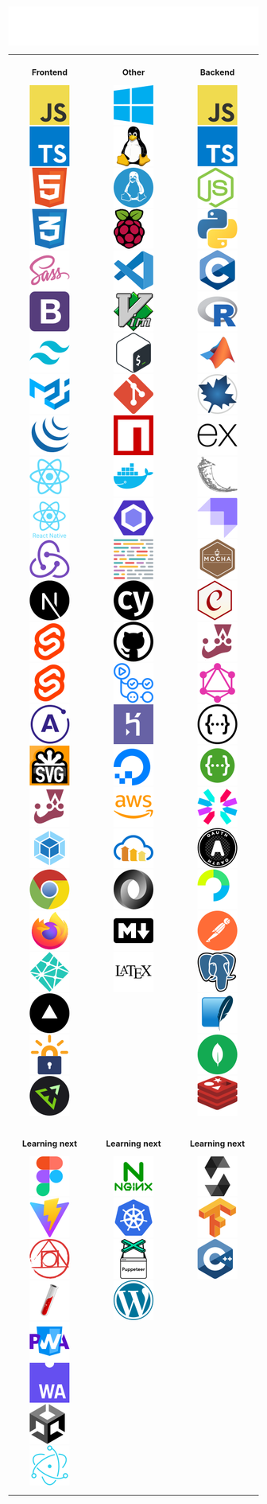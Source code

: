 <div align="center">
<img src="images/Banner.svg" alt="Technologies and tools banner"/>
</div>

<table><tr><td valign="top" width="33%" align="center">

### Frontend

<a href="https://developer.mozilla.org/en-US/docs/Web/JavaScript"><img src="images/JavaScript.svg" title="JavaScript"></a>
<a href="https://www.typescriptlang.org/"><img src="images/TypeScript.svg" title="TypeScript"></a>
<a href="https://developer.mozilla.org/en-US/docs/Web/HTML"><img src="images/HTML.svg" title="HTML"></a>
<a href="https://developer.mozilla.org/en-US/docs/Web/CSS"><img src="images/CSS.svg" title="CSS"></a>
<a href="https://sass-lang.com/"><img src="images/Sass.svg" title="Sass"></a>
<a href="https://getbootstrap.com/"><img src="images/Bootstrap.svg" title="Bootstrap"></a>
<a href="https://tailwindcss.com/"><img src="images/Tailwind-CSS.svg" title="Tailwind CSS"></a>
<a href="https://mui.com/"><img src="images/Material-UI.svg" title="Material UI"></a>
<a href="https://jquery.com/"><img src="images/jQuery.svg" title="jQuery"></a>
<a href="https://reactjs.org/"><img src="images/React.svg" title="React"></a>
<a href="https://reactnative.dev/"><img src="images/React-Native.svg" title="React Native"></a>
<a href="https://redux.js.org/"><img src="images/Redux.svg" title="Redux"></a>
<a href="https://nextjs.org/"><img src="images/Next-js.svg" title="Next.js"></a>
<a href="https://svelte.dev/"><img src="images/Svelte.svg" title="Svelte"></a>
<a href="https://kit.svelte.dev/"><img src="images/SvelteKit.svg" title="SvelteKit"></a>
<a href="https://www.apollographql.com/"><img src="images/Apollo-GraphQL.svg" title="Apollo GraphQL"></a>
<a href="https://developer.mozilla.org/en-US/docs/Web/SVG"><img src="images/SVG.svg" title="SVG"></a>
<a href="https://jestjs.io/"><img src="images/Jest.svg" title="Jest"></a>
<a href="https://webpack.js.org/"><img src="images/Webpack.svg" title="Webpack"></a>
<a href="https://developer.chrome.com/docs/devtools/"><img src="images/Chrome.svg" title="Chrome developer tools"></a>
<a href="https://firefox-source-docs.mozilla.org/devtools-user/index.html"><img src="images/Firefox.svg" title="Firefox developer tools"></a>
<a href="https://www.netlify.com/"><img src="images/Netlify.svg" title="Netlify"></a>
<a href="https://vercel.com/"><img src="images/Vercel.svg" title="Vercel"></a>
<a href="https://letsencrypt.org/"><img src="images/Lets-Encrypt.svg" title="Let's Encrypt"></a>
<a href="https://emmet.io/"><img src="images/Emmet.svg" title="Emmet"></a>

</td><td valign="top" width="34%" align="center">

### Other

<a href="https://en.wikipedia.org/wiki/Microsoft_Windows"><img src="images/Windows.svg" title="Windows"></a>
<a href="https://www.linux.org/"><img src="images/Linux.svg" title="Linux"></a>
<a href="https://docs.microsoft.com/en-us/windows/wsl/"><img src="images/WSL.svg" title="Windows Subsystem for Linux (WSL)"></a>
<a href="https://www.raspbian.org/"><img src="images/Raspbian.svg" title="Raspbian"></a>
<a href="https://code.visualstudio.com/"><img src="images/Visual-Studio-Code.svg" title="Visual Studio Code"></a>
<a href="https://marketplace.visualstudio.com/items?itemName=vscodevim.vim"><img src="images/Vim.svg" title="Vim"></a>
<a href="https://en.wikipedia.org/wiki/Bash_(Unix_shell)"><img src="images/Bash.svg" title="Bash"></a>
<a href="https://git-scm.com/"><img src="images/Git.svg" title="Git"></a>
<a href="https://www.npmjs.com/"><img src="images/NPM.svg" title="NPM"></a>
<a href="https://www.docker.com/"><img src="images/Docker.svg" title="Docker"></a>
<a href="https://eslint.org/"><img src="images/ESLint.svg" title="ESLint"></a>
<a href="https://prettier.io/"><img src="images/Prettier.svg" title="Prettier"></a>
<a href="https://www.cypress.io/"><img src="images/Cypress.svg" title="Cypress"></a>
<a href="https://github.com/"><img src="images/GitHub.svg" title="GitHub"></a>
<a href="https://github.com/features/actions"><img src="images/Github-Actions.svg" title="GitHub Actions"></a>
<a href="https://www.heroku.com"><img src="images/Heroku.svg" title="Heroku"></a>
<a href="https://www.digitalocean.com/"><img src="images/DigitalOcean.svg" title="Digital Ocean"></a>
<a href="https://aws.amazon.com/"><img src="images/AWS.svg" title="AWS"></a>
<a href="https://cloudinary.com/"><img src="images/Cloudinary.svg" title="Cloudinary"></a>
<a href="https://www.json.org/json-en.html"><img src="images/JSON.svg" title="JSON"></a>
<a href="https://en.wikipedia.org/wiki/Markdown"><img src="images/Markdown.svg" title="Markdown"></a>
<a href="https://www.latex-project.org/"><img src="images/LaTeX.svg" title="LaTeX"></a>

</td><td valign="top" width="33%" align="center">

### Backend

<a href="https://developer.mozilla.org/en-US/docs/Web/JavaScript"><img src="images/JavaScript.svg" title="JavaScript"></a>
<a href="https://www.typescriptlang.org/"><img src="images/TypeScript.svg" title="TypeScript"></a>
<a href="https://nodejs.org"><img src="images/NodeJS.svg" title="NodeJS"></a>
<a href="https://www.python.org/"><img src="images/Python.svg" title="Python"></a>
<a href="https://en.wikipedia.org/wiki/C_(programming_language)"><img src="images/C.svg" title="C"></a>
<a href="https://www.r-project.org/"><img src="images/R.svg" title="R"></a>
<a href="https://www.mathworks.com/products/matlab.html"><img src="images/MATLAB.svg  " title="MATLAB"></a>
<a href="https://www.maplesoft.com/products/Maple/"><img src="images/Maple.svg" title="Maple"></a>
<a href="https://expressjs.com/"><img src="images/Express.svg" title="Express"></a>
<a href="https://flask.palletsprojects.com/en/2.0.x/"><img src="images/Flask.svg" title="Flask"></a>
<a href="https://strapi.io/"><img src="images/Strapi.svg" title="Strapi"></a>
<a href="https://mochajs.org/"><img src="images/Mocha.svg" title="Mocha"></a>
<a href="https://www.chaijs.com/"><img src="images/Chai.svg" title="Chai"></a>
<a href="https://jestjs.io/"><img src="images/Jest.svg" title="Jest"></a>
<a href="https://graphql.org/"><img src="images/GraphQL.svg" title="GraphQL"></a>
<a href="https://en.wikipedia.org/wiki/Representational_state_transfer"><img src="images/REST.svg" title="REST APIs"></a>
<a href="https://swagger.io/"><img src="images/Swagger.svg" title="Swagger"></a>
<a href="https://jwt.io/"><img src="images/JWT.svg" title="JSON Web Tokens"></a>
<a href="https://www.oauth.com/"><img src="images/OAuth.svg" title="OAuth"></a>
<a href="https://www.passportjs.org/"><img src="images/Passport.svg" title="Passport"></a>
<a href="https://www.postman.com/"><img src="images/Postman.svg" title="Postman"></a>
<a href="https://www.postgresql.org/"><img src="images/PostgreSQL.svg" title="PostgreSQL"></a>
<a href="https://www.sqlite.org/index.html"><img src="images/SQLite.svg" title="SQLite"></a>
<a href="https://www.mongodb.com/"><img src="images/MongoDB.svg" title="MongoDB"></a>
<a href="https://redis.io/"><img src="images/Redis.svg" title="Redis"></a>

</td></tr><tr><td valign="top" width="33%" align="center">

<!-- Frontend -->

### Learning next

<a href="https://www.figma.com"><img src="images/Figma.svg" title="Figma"></a>
<a href="https://vitejs.dev/"><img src="images/Vite.svg" title="Vite"></a>
<a href="https://postcss.org/"><img src="images/PostCSS.svg" title="PostCSS"></a>
<a href="https://jekyllrb.com/"><img src="images/Jekyll.svg" title="Jekyll"></a>
<a href="https://web.dev/progressive-web-apps/"><img src="images/PWA.svg" title="Progressive Web Apps"></a>
<a href="https://developer.mozilla.org/en-US/docs/WebAssembly"><img src="images/WebAssembly.svg" title="WebAxissembly"></a>
<a href="https://unity.com/"><img src="images/Unity.svg" title="Unity"></a>
<a href="https://www.electronjs.org/"><img src="images/Electron.svg" title="Electron"></a>

</td><td valign="top" width="34%" align="center">

<!-- Other -->

### Learning next

<a href="https://www.nginx.com/"><img src="images/NGINX.svg" title="NGINX"></a>
<a href="https://kubernetes.io/"><img src="images/Kubernetes.svg" title="Kubernetes"></a>
<a href="https://pptr.dev/"><img src="images/Puppeteer.svg" title="Puppeteer"></a>
<a href="https://wordpress.com/"><img src="images/Wordpress.svg" title="Wordpress"></a>

</td><td valign="top" width="33%" align="center">

<!-- Backend -->

### Learning next

<a href="https://docs.soliditylang.org"><img src="images/Solidity.svg" title="Solidity"></a>
<a href="https://www.tensorflow.org/"><img src="images/TensorFlow.svg" title="TensorFlow"></a>
<a href="https://en.wikipedia.org/wiki/C%2B%2B"><img src="images/C++.svg" title="C++"></a>

</td></tr></table>
